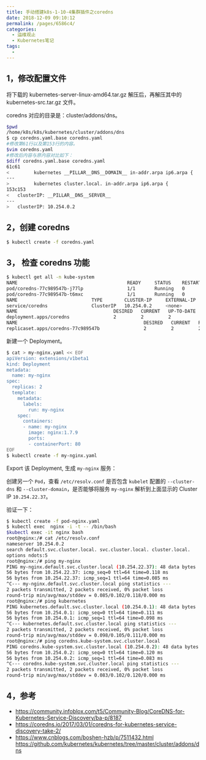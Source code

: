 ```yaml
---
title: 手动搭建k8s-1-10-4集群插件之coredns
date: 2018-12-09 09:10:12
permalink: /pages/6586c4/
categories:
  - 运维观止
  - Kubernetes笔记
tags:
  - 
---
```


## 1，修改配置文件



将下载的 kubernetes-server-linux-amd64.tar.gz 解压后，再解压其中的 kubernetes-src.tar.gz 文件。



coredns 对应的目录是：cluster/addons/dns。



```sh
$pwd
/home/k8s/k8s/kubernetes/cluster/addons/dns
$ cp coredns.yaml.base coredns.yaml
#修改第61行以及第153行的内容。
$vim coredns.yaml
#修改后内容与原内容对比如下：
$diff coredns.yaml.base coredns.yaml
61c61
<         kubernetes __PILLAR__DNS__DOMAIN__ in-addr.arpa ip6.arpa {
---
>         kubernetes cluster.local. in-addr.arpa ip6.arpa {
153c153
<   clusterIP: __PILLAR__DNS__SERVER__
---
>   clusterIP: 10.254.0.2
```



## 2，创建 coredns



```sh
$ kubectl create -f coredns.yaml
```



## 3， 检查 coredns 功能



```sh
$ kubectl get all -n kube-system
NAME                                        READY     STATUS    RESTARTS   AGE
pod/coredns-77c989547b-j77lp                1/1       Running   0          15h
pod/coredns-77c989547b-t6mxc                1/1       Running   0          15h
NAME                           TYPE        CLUSTER-IP     EXTERNAL-IP   PORT(S)         AGE
service/coredns                ClusterIP   10.254.0.2     <none>        53/UDP,53/TCP   15h
NAME                                   DESIRED   CURRENT   UP-TO-DATE   AVAILABLE   AGE
deployment.apps/coredns                2         2         2            2           15h
NAME                                              DESIRED   CURRENT   READY     AGE
replicaset.apps/coredns-77c989547b                2         2         2         15h
```



新建一个 Deployment。



```sh
$ cat > my-nginx.yaml << EOF
apiVersion: extensions/v1beta1
kind: Deployment
metadata:
  name: my-nginx
spec:
  replicas: 2
  template:
    metadata:
      labels:
        run: my-nginx
    spec:
      containers:
      - name: my-nginx
        image: nginx:1.7.9
        ports:
        - containerPort: 80
EOF
$ kubectl create -f my-nginx.yaml
```



Export 该 Deployment, 生成 `my-nginx` 服务：



创建另一个 `Pod`，查看 `/etc/resolv.conf` 是否包含 `kubelet` 配置的 `--cluster-dns` 和 `--cluster-domain`，是否能够将服务 `my-nginx` 解析到上面显示的 Cluster IP `10.254.22.37`。



验证一下：



```sh
$ kubectl create -f pod-nginx.yaml
$ kubectl exec  nginx -i -t -- /bin/bash
$kubectl exec -it nginx bash
root@nginx:/# cat /etc/resolv.conf 
nameserver 10.254.0.2
search default.svc.cluster.local. svc.cluster.local. cluster.local.
options ndots:5
root@nginx:/# ping my-nginx
PING my-nginx.default.svc.cluster.local (10.254.22.37): 48 data bytes
56 bytes from 10.254.22.37: icmp_seq=0 ttl=64 time=0.118 ms
56 bytes from 10.254.22.37: icmp_seq=1 ttl=64 time=0.085 ms
^C--- my-nginx.default.svc.cluster.local ping statistics ---
2 packets transmitted, 2 packets received, 0% packet loss
round-trip min/avg/max/stddev = 0.085/0.102/0.118/0.000 ms
root@nginx:/# ping kubernetes
PING kubernetes.default.svc.cluster.local (10.254.0.1): 48 data bytes
56 bytes from 10.254.0.1: icmp_seq=0 ttl=64 time=0.111 ms
56 bytes from 10.254.0.1: icmp_seq=1 ttl=64 time=0.098 ms
^C--- kubernetes.default.svc.cluster.local ping statistics ---
2 packets transmitted, 2 packets received, 0% packet loss
round-trip min/avg/max/stddev = 0.098/0.105/0.111/0.000 ms
root@nginx:/# ping coredns.kube-system.svc.cluster.local
PING coredns.kube-system.svc.cluster.local (10.254.0.2): 48 data bytes
56 bytes from 10.254.0.2: icmp_seq=0 ttl=64 time=0.120 ms
56 bytes from 10.254.0.2: icmp_seq=1 ttl=64 time=0.083 ms
^C--- coredns.kube-system.svc.cluster.local ping statistics ---
2 packets transmitted, 2 packets received, 0% packet loss
round-trip min/avg/max/stddev = 0.083/0.102/0.120/0.000 ms
```



## 4，参考



- https://community.infoblox.com/t5/Community-Blog/CoreDNS-for-Kubernetes-Service-Discovery/ba-p/8187
- https://coredns.io/2017/03/01/coredns-for-kubernetes-service-discovery-take-2/
- https://www.cnblogs.com/boshen-hzb/p/7511432.html https://github.com/kubernetes/kubernetes/tree/master/cluster/addons/dns
